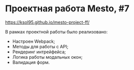 # Проектная работа Mesto, #7

https://ksol95.github.io/mesto-project-ff/

В рамках проектной работы было реализовано:

- Настроен Webpack;
- Методы для работы с API;
- Рендеринг интрейфейса;
- Логика работы модальных окон;
- Валидация форм.
